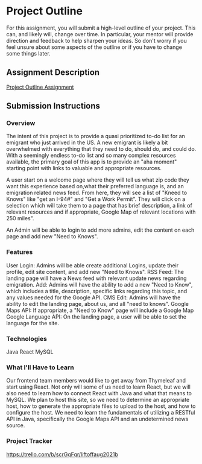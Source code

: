 # Project Outline
For this assignment, you will submit a high-level outline of your project. This can, and likely will, change over time. In particular, your mentor will provide direction and feedback to help sharpen your ideas. So don't worry if you feel unsure about some aspects of the outline or if you have to change some things later.

## Assignment Description
[Project Outline Assignment](https://education.launchcode.org/liftoff/modules/assignments/project-outline)

## Submission Instructions

### Overview
The intent of this project is to provide a quasi prioritized to-do list for an emigrant who just arrived in the US. A new emigrant is likely a bit overwhelmed with everything that they need to do, should do, and could do. With a seemingly endless to-do list and so many complex resources available, the primary goal of this app is to provide an "aha moment" starting point with links to valuable and appropriate resources.

A user start on a welcome page where they will tell us what zip code they want this experience based on,what their preferred language is, and an emigration related news feed. From here, they will see a list of "Kneed to Knows" like "get an I-94#" and "Get a Work Permit". They will click on a selection which will take them to a page that has brief description, a link of relevant resources and if appropriate, Google Map of relevant locations with 250 miles".

An Admin will be able to login to add more admins, edit the content on each page and add new "Need to Knows".

### Features
User Login: Admins will be able create additional Logins, update their profile, edit site content, and add new "Need to Knows".
RSS Feed: The landing page will have a News feed with relevant update news regarding emigration.
Add: Admins will have the ability to add a new "Need to Know", which includes a title, description, specific links regarding this topic, and any values needed for the Google API.
CMS Edit: Admins will have the ability to edit the landing page, about us, and all "need to knows".
Google Maps API: If appropriate, a "Need to Know" page will include a Google Map
Google Language API:  On the landing page, a user will be able to set the language for the site.


### Technologies
Java
React
MySQL

### What I'll Have to Learn
Our frontend team members would like to get away from Thymeleaf and start using React. Not only will some of us need to learn React, but we will also need to learn how to connect React with Java and what that means to MySQL.
We plan to host this site, so we need to determine an appropriate host, how to generate the appropriate files to upload to the host, and how to configure the host.
We need to learn the fundamentals of utilizing a RESTful API in Java, specifically the Google Maps API and an undetermined news source.

### Project Tracker
https://trello.com/b/scrGqFqr/liftoffaug2021b

